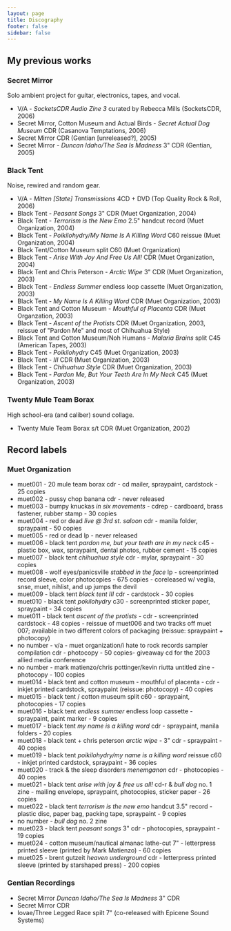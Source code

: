 ```yaml
---
layout: page
title: Discography
footer: false
sidebar: false
---
```


## My previous works

### Secret Mirror

Solo ambient project for guitar, electronics, tapes, and vocal.

* V/A - *SocketsCDR Audio Zine 3* curated by Rebecca Mills (SocketsCDR, 2006)
* Secret Mirror, Cotton Museum and Actual Birds - *Secret Actual Dog Museum*  CDR (Casanova Temptations, 2006)
* Secret Mirror CDR (Gentian [unreleased?], 2005)
* Secret Mirror - *Duncan Idaho/The Sea Is Madness* 3" CDR (Gentian, 2005)

### Black Tent

Noise, rewired and random gear.

* V/A - *Mitten [State] Transmissions* 4CD + DVD (Top Quality Rock &amp; Roll, 2006)
* Black Tent - *Peasant Songs* 3" CDR (Muet Organization, 2004)
* Black Tent - *Terrorism is the New Emo* 2.5" handcut record (Muet Organization, 2004)
* Black Tent - *Poikilohydry/My Name Is A Killing Word* C60 reissue (Muet Organization, 2004)
* Black Tent/Cotton Museum split C60 (Muet Organization)
* Black Tent - *Arise With Joy And Free Us All!* CDR (Muet Organization, 2004)
* Black Tent and Chris Peterson - *Arctic Wipe* 3" CDR (Muet Organization, 2003)
* Black Tent - *Endless Summer* endless loop cassette (Muet Organization, 2003)
* Black Tent - *My Name Is A Killing Word* CDR (Muet Organization, 2003)
* Black Tent and Cotton Museum - *Mouthful of Placenta* CDR (Muet Organzation, 2003)
* Black Tent - *Ascent of the Protists* CDR (Muet Organization, 2003, reissue of "Pardon Me" and most of Chihuahua Style)
* Black Tent and Cotton Museum/Noh Humans - *Malaria Brains* split C45 (American Tapes, 2003)
* Black Tent - *Poikilohydry* C45 (Muet Organization, 2003)
* Black Tent - *III* CDR (Muet Organization, 2003)
* Black Tent - *Chihuahua Style* CDR (Muet Organization, 2003)
* Black Tent - *Pardon Me, But Your Teeth Are In My Neck* C45 (Muet Organization, 2003)

### Twenty Mule Team Borax

High school-era (and caliber) sound collage.

* Twenty Mule Team Borax s/t CDR (Muet Organization, 2002)

## Record labels

### Muet Organization

* muet001 - 20 mule team borax cdr - cd mailer, spraypaint, cardstock - 25 copies
* muet002 - pussy chop banana cdr - never released
* muet003 - bumpy knuckas *in six movements* - cdrep - cardboard, brass fastener, rubber stamp - 30 copies
* muet004 - red or dead *live @ 3rd st. saloon* cdr - manila folder, spraypaint - 50 copies
* muet005 - red or dead lp - never released
* muet006 - black tent *pardon me, but your teeth are in my neck* c45 - plastic box, wax, spraypaint, dental photos, rubber cement - 15 copies
* muet007 - black tent *chihuahua style* cdr - mylar, spraypaint - 30 copies
* muet008 - wolf eyes/panicsville *stabbed in the face* lp - screenprinted record sleeve, color photocopies - 675 copies - coreleased w/ veglia, snse, muet, nihlist, and up jumps the devil
* muet009 - black tent *black tent III* cdr - cardstock - 30 copies
* muet010 - black tent *pokilohydry* c30 - screenprinted sticker paper, spraypaint - 34 copies
* muet011 - black tent *ascent of the protists* - cdr - screenprinted cardstock - 48 copies - reissue of muet006 and two tracks off muet 007; available in two different colors of packaging (reissue: spraypaint + photocopy)
* no number - v/a - muet organization/i hate to rock records sampler compilation cdr - photocopy - 50 copies- giveaway cd for the 2003 allied media conference
* no number - mark matienzo/chris pottinger/kevin riutta untitled zine - photocopy - 100 copies
* muet014 - black tent and cotton museum - mouthful of placenta - cdr - inkjet printed cardstock, spraypaint (reissue: photocopy) - 40 copies
* muet015 - black tent / cotton museum split c60 - spraypaint, photocopies - 17 copies
* muet016 - black tent *endless summer* endless loop cassette - spraypaint, paint marker - 9 copies
* muet017 - black tent *my name is a killing word* cdr - spraypaint, manila folders - 20 copies
* muet018 - black tent + chris peterson *arctic wipe* - 3" cdr - spraypaint - 40 copies
* muet019 - black tent *poikilohydry/my name is a killing word* reissue c60 - inkjet printed cardstock, spraypaint - 36 copies
* muet020 - track & the sleep disorders *menemganon* cdr - photocopies - 40 copies
* muet021 - black tent *arise with joy & free us all!* cd-r & *bull dog* no. 1 zine - mailing envelope, spraypaint, photocopies, sticker paper - 26 copies
* muet022 - black tent *terrorism is the new emo* handcut 3.5" record - plastic disc, paper bag, packing tape, spraypaint - 9 copies
* no number - *bull dog* no. 2 zine
* muet023 - black tent *peasant songs* 3" cdr - photocopies, spraypaint - 19 copies
* muet024 - cotton museum/nautical almanac lathe-cut 7" - letterpress printed sleeve (printed by Mark Matienzo) - 60 copies
* muet025 - brent gutzeit *heaven underground* cdr - letterpress printed sleeve (printed by starshaped press) - 200 copies

### Gentian Recordings

* Secret Mirror *Duncan Idaho/The Sea Is Madness* 3" CDR
* Secret Mirror CDR
* Iovae/Three Legged Race spilt 7" (co-released with Epicene Sound Systems)
